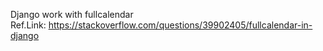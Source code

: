 Django work with fullcalendar
<br>
Ref.Link: https://stackoverflow.com/questions/39902405/fullcalendar-in-django
